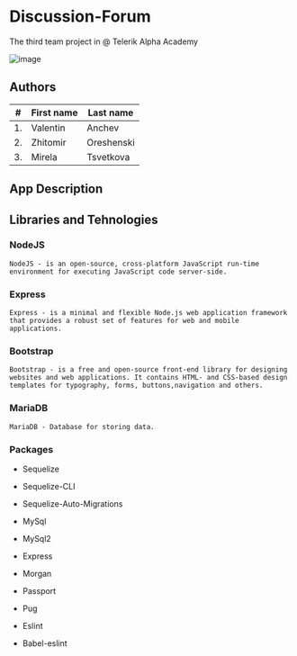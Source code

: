# Discussion-Forum

The third team project in @ Telerik Alpha Academy

![image](https://user-images.githubusercontent.com/19227500/38021979-f19c2d4c-3286-11e8-8e71-7de0cb26f314.png)


## Authors

| #        | First name | Last name  |       
| -------- | --------- 	| ---------- |
| 1.	   | Valentin  	| Anchev 	 |
| 2.	   | Zhitomir  	| Oreshenski |
| 3.	   | Mirela  	| Tsvetkova  |


## App Description



## Libraries and Tehnologies

### NodeJS

	NodeJS - is an open-source, cross-platform JavaScript run-time environment for executing JavaScript code server-side. 

### Express 

	Express - is a minimal and flexible Node.js web application framework that provides a robust set of features for web and mobile applications. 

### Bootstrap 

	Bootstrap - is a free and open-source front-end library for designing websites and web applications. It contains HTML- and CSS-based design templates for typography, forms, buttons,navigation and others.

### MariaDB 

	MariaDB - Database for storing data.


### Packages

- Sequelize

- Sequelize-CLI

- Sequelize-Auto-Migrations

- MySql

- MySql2

- Express

- Morgan

- Passport

- Pug

- Eslint

- Babel-eslint



